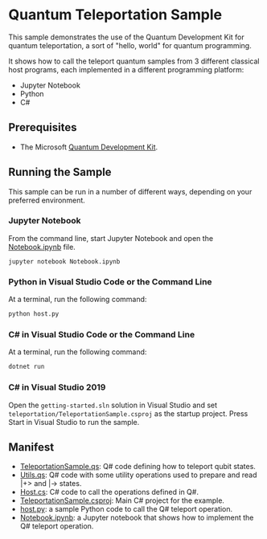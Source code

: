 ﻿---
page_type: sample
languages: [qsharp, python, csharp]
products: [qdk]
---

# Quantum Teleportation Sample #

This sample demonstrates the use of the Quantum Development Kit for quantum teleportation, a sort of "hello, world" for quantum programming.

It shows how to call the teleport quantum samples from 3 different classical host programs, each implemented in a different programming platform:

* Jupyter Notebook
* Python
* C# 

## Prerequisites ##

- The Microsoft [Quantum Development Kit](https://docs.microsoft.com/quantum/install-guide/).

## Running the Sample ##

This sample can be run in a number of different ways, depending on your preferred environment.

### Jupyter Notebook ###

From the command line, start Jupyter Notebook and open the [Notebook.ipynb](./Notebook.ipynb) file.

```
jupyter notebook Notebook.ipynb
```

### Python in Visual Studio Code or the Command Line ###

At a terminal, run the following command:

```bash
python host.py
```

### C# in Visual Studio Code or the Command Line ###

At a terminal, run the following command:

```bash
dotnet run
```

### C# in Visual Studio 2019 ###

Open the `getting-started.sln` solution in Visual Studio and set `teleportation/TeleportationSample.csproj` as the startup project.
Press Start in Visual Studio to run the sample.

## Manifest ##

- [TeleportationSample.qs](./TeleportationSample.qs): Q# code defining how to teleport qubit states.
- [Utils.qs](./Utils.qs): Q# code with some utility operations used to prepare and read |+> and |-> states.
- [Host.cs](./Program.cs): C# code to call the operations defined in Q#.
- [TeleportationSample.csproj](./TeleportationSample.csproj): Main C# project for the example.
- [host.py](./host.py): a sample Python code to call the Q# teleport operation.
- [Notebook.ipynb](./Notebook.ipynb): a Jupyter notebook that shows how to implement the Q# teleport operation.
